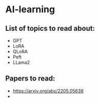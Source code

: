 # AI-learning

## List of topics to read about:    
- GPT
- LoRA
- QLoRA
- Peft
- LLama2


## Papers to read:
- https://arxiv.org/abs/2205.05638
- 